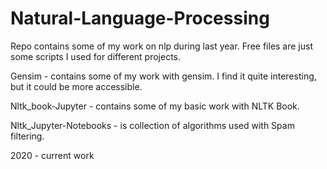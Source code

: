 # Natural-Language-Processing

Repo contains some of my work on nlp during last year. 
Free files are just some scripts I used for different projects.

Gensim - contains some of my work with gensim. I find it quite interesting, but it could be more accessible.

Nltk_book-Jupyter - contains some of my basic work with NLTK Book.

Nltk_Jupyter-Notebooks - is collection of algorithms used with Spam filtering.

2020 - current work
